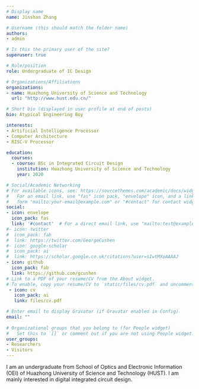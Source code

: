```yaml
---
# Display name
name: Jinshan Zhang

# Username (this should match the folder name)
authors:
- admin

# Is this the primary user of the site?
superuser: true

# Role/position
role: Undergraduate of IC Design

# Organizations/Affiliations
organizations:
- name: Huazhong University of Science and Technology
  url: "http://www.hust.edu.cn/"

# Short bio (displayed in user profile at end of posts)
bio: Atypical Engineering Boy

interests:
- Artificial Intelligence Processor
- Computer Architecture
- RISC-V Processor

education:
  courses:
  - course: BSc in Integrated Circuit Design
    institution: Huazhong University of Science and Technology
    year: 2020

# Social/Academic Networking
# For available icons, see: https://sourcethemes.com/academic/docs/widgets/#icons
#   For an email link, use "fas" icon pack, "envelope" icon, and a link in the
#   form "mailto:your-email@example.com" or "#contact" for contact widget.
social:
- icon: envelope
  icon_pack: fas
  link: '#contact'  # For a direct email link, use "mailto:test@example.org".
#- icon: twitter
#  icon_pack: fab
#  link: https://twitter.com/GeorgeCushen
#- icon: google-scholar
#  icon_pack: ai
#  link: https://scholar.google.co.uk/citations?user=sIwtMXoAAAAJ
- icon: github
  icon_pack: fab
  link: https://github.com/gcushen
# Link to a PDF of your resume/CV from the About widget.
# To enable, copy your resume/CV to `static/files/cv.pdf` and uncomment the lines below.  
 - icon: cv
   icon_pack: ai
   link: files/cv.pdf

# Enter email to display Gravatar (if Gravatar enabled in Config)
email: ""
  
# Organizational groups that you belong to (for People widget)
#   Set this to `[]` or comment out if you are not using People widget.  
user_groups:
- Researchers
- Visitors
---
```


I am an undergraduate from School of Optics and Electronic Information (OEI) of Huazhong University of Science and Technology (HUST). I am mainly interested in digital integrated circuit design. 
